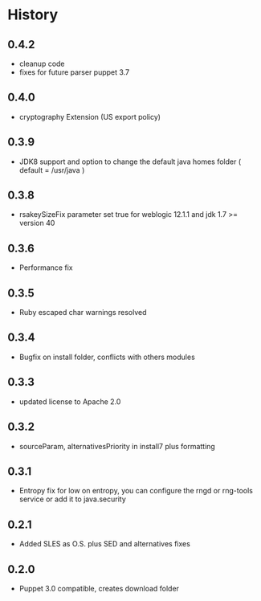 # History

## 0.4.2
- cleanup code
- fixes for future parser puppet 3.7

## 0.4.0 
- cryptography Extension (US export policy)

## 0.3.9
- JDK8 support and option to change the default java homes folder ( default = /usr/java ) 

## 0.3.8
- rsakeySizeFix parameter set true for weblogic 12.1.1 and jdk 1.7 >= version 40

## 0.3.6
- Performance fix

## 0.3.5 
- Ruby escaped char warnings resolved

## 0.3.4
- Bugfix on install folder, conflicts with others modules

## 0.3.3
- updated license to Apache 2.0

## 0.3.2 
- sourceParam, alternativesPriority in install7 plus formatting

## 0.3.1
- Entropy fix for low on entropy, you can configure the rngd or rng-tools service or add it to java.security 

## 0.2.1 
- Added SLES as O.S. plus SED and alternatives fixes

## 0.2.0
- Puppet 3.0 compatible, creates download folder

